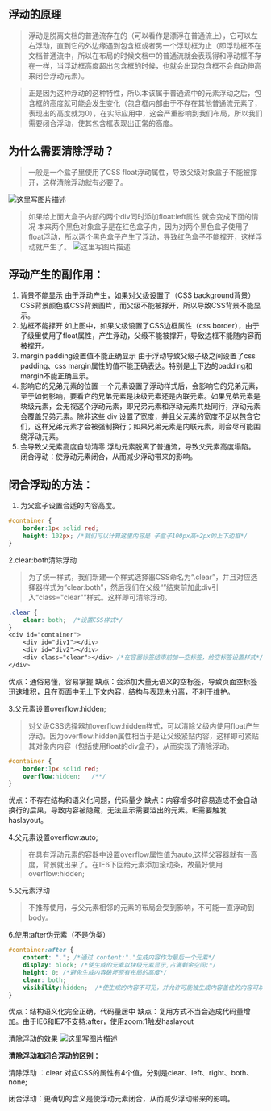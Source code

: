 ## 浮动的原理
>  浮动是脱离文档的普通流存在的（可以看作是漂浮在普通流上），它可以左右浮动，直到它的外边缘遇到包含框或者另一个浮动框为止（即浮动框不在文档普通流中，所以在布局的时候文档中的普通流就会表现得和浮动框不存在一样，当浮动框高度超出包含框的时候，也就会出现包含框不会自动伸高来闭合浮动元素）。

>  正是因为这种浮动的这种特性，所以本该属于普通流中的元素浮动之后，包含框的高度就可能会发生变化（包含框内部由于不存在其他普通流元素了，表现出的高度就为0），在实际应用中，这会严重影响到我们布局，所以我们需要闭合浮动，使其包含框表现出正常的高度。

## 为什么需要清除浮动？
>一般是一个盒子里使用了CSS float浮动属性，导致父级对象盒子不能被撑开，这样清除浮动就有必要了。

![这里写图片描述](http://img.blog.csdn.net/20170527130000057?watermark/2/text/aHR0cDovL2Jsb2cuY3Nkbi5uZXQvQnViYmxlTQ==/font/5a6L5L2T/fontsize/400/fill/I0JBQkFCMA==/dissolve/70/gravity/SouthEast)

>如果给上面大盒子内部的两个div同时添加float:left属性 就会变成下面的情况
本来两个黑色对象盒子是在红色盒子内，因为对两个黑色盒子使用了float浮动，所以两个黑色盒子产生了浮动，导致红色盒子不能撑开，这样浮动就产生了。
![这里写图片描述](http://img.blog.csdn.net/20170527130320358?watermark/2/text/aHR0cDovL2Jsb2cuY3Nkbi5uZXQvQnViYmxlTQ==/font/5a6L5L2T/fontsize/400/fill/I0JBQkFCMA==/dissolve/70/gravity/SouthEast)

## 浮动产生的副作用：
1. 背景不能显示
由于浮动产生，如果对父级设置了（CSS background背景）CSS背景颜色或CSS背景图片，而父级不能被撑开，所以导致CSS背景不能显示。
2. 边框不能撑开
如上图中，如果父级设置了CSS边框属性（css border），由于子级里使用了float属性，产生浮动，父级不能被撑开，导致边框不能随内容而被撑开。
3. margin padding设置值不能正确显示
由于浮动导致父级子级之间设置了css padding、css margin属性的值不能正确表达。特别是上下边的padding和margin不能正确显示。
4. 影响它的兄弟元素的位置
一个元素设置了浮动样式后，会影响它的兄弟元素，至于如何影响，要看它的兄弟元素是块级元素还是内联元素。如果兄弟元素是块级元素，会无视这个浮动元素，即兄弟元素和浮动元素共处同行，浮动元素会覆盖兄弟元素。除非这些 div 设置了宽度，并且父元素的宽度不足以包含它们，这样兄弟元素才会被强制换行；如果兄弟元素是内联元素，则会尽可能围绕浮动元素。
5. 会导致父元素高度自动清零
浮动元素脱离了普通流，导致父元素高度塌陷。
闭合浮动：使浮动元素闭合，从而减少浮动带来的影响。

## 闭合浮动的方法：
1. 为父盒子设置合适的内容高度。
```css
#container {
	border:1px solid red;
	height: 102px; /*我们可以计算这里内容是 子盒子100px高+2px的上下边框*/
}
```
2.clear:both清除浮动
>为了统一样式，我们新建一个样式选择器CSS命名为“.clear”，并且对应选择器样式为“clear:both”，然后我们在父级“</div>”结束前加此div引入“class="clear"”样式。这样即可清除浮动。
```css
.clear {
	clear: both;  /*设置CSS样式*/
}
<div id="container">
	<div id="div1"></div>
	<div id="div2"></div>
	<div class="clear"></div> /*在容器标签结束前加一空标签，给空标签设置样式*/
</div>
```
优点：通俗易懂，容易掌握
缺点：会添加大量无语义的空标签，导致页面空标签迅速堆积，且在页面中无上下文内容，结构与表现未分离，不利于维护。

3.父元素设置overflow:hidden;
>对父级CSS选择器加overflow:hidden样式，可以清除父级内使用float产生浮动。因为overflow:hidden属性相当于是让父级紧贴内容，这样即可紧贴其对象内内容（包括使用float的div盒子），从而实现了清除浮动。
```css
#container {
	border:1px solid red;
	overflow:hidden;   /**/	
}
```
优点：不存在结构和语义化问题，代码量少
缺点：内容增多时容易造成不会自动换行的后果，导致内容被隐藏，无法显示需要溢出的元素。IE需要触发haslayout。

4.父元素设置overflow:auto;
>在具有浮动元素的容器中设置overflow属性值为auto,这样父容器就有一高度，背景就出来了。在IE6下回给元素添加滚动条，故最好使用overflow:hidden;

5.父元素浮动
>不推荐使用，与父元素相邻的元素的布局会受到影响，不可能一直浮动到body。

6.使用:after伪元素（不是伪类）
```css
#container:after {
	content: "."; /*通过 content:"."生成内容作为最后一个元素*/
	display: block; /*使生成的元素以块级元素显示,占满剩余空间;*/
	height: 0; /*避免生成内容破坏原有布局的高度*/
	clear: both;
	visibility:hidden;  /*使生成的内容不可见，并允许可能被生成内容盖住的内容可以进行点击和交互*/
}
```
优点：结构语义化完全正确，代码量居中
缺点：复用方式不当会造成代码量增加。由于IE6和IE7不支持:after，使用zoom:1触发haslayout

清除浮动的效果
![这里写图片描述](http://img.blog.csdn.net/20170527133312946?watermark/2/text/aHR0cDovL2Jsb2cuY3Nkbi5uZXQvQnViYmxlTQ==/font/5a6L5L2T/fontsize/400/fill/I0JBQkFCMA==/dissolve/70/gravity/SouthEast)

**清除浮动和闭合浮动的区别：**

清除浮动 ：clear 对应CSS的属性有4个值，分别是clear、left、right、both、none;

闭合浮动：更确切的含义是使浮动元素闭合，从而减少浮动带来的影响。



